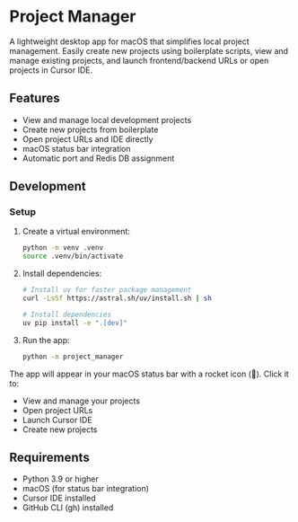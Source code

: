 # Project Manager

A lightweight desktop app for macOS that simplifies local project management. Easily create new projects using boilerplate scripts, view and manage existing projects, and launch frontend/backend URLs or open projects in Cursor IDE.

## Features

- View and manage local development projects
- Create new projects from boilerplate
- Open project URLs and IDE directly
- macOS status bar integration
- Automatic port and Redis DB assignment

## Development

### Setup

1. Create a virtual environment:

   ```bash
   python -m venv .venv
   source .venv/bin/activate
   ```

2. Install dependencies:

   ```bash
   # Install uv for faster package management
   curl -LsSf https://astral.sh/uv/install.sh | sh

   # Install dependencies
   uv pip install -e ".[dev]"
   ```

3. Run the app:
   ```bash
   python -m project_manager
   ```

The app will appear in your macOS status bar with a rocket icon (🚀). Click it to:

- View and manage your projects
- Open project URLs
- Launch Cursor IDE
- Create new projects

## Requirements

- Python 3.9 or higher
- macOS (for status bar integration)
- Cursor IDE installed
- GitHub CLI (gh) installed

